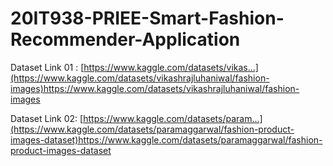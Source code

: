 # 20IT938-PRIEE-Smart-Fashion-Recommender-Application


Dataset Link 01 : [https://www.kaggle.com/datasets/vikas...](https://www.kaggle.com/datasets/vikashrajluhaniwal/fashion-images)https://www.kaggle.com/datasets/vikashrajluhaniwal/fashion-images

Dataset Link 02: [https://www.kaggle.com/datasets/param...](https://www.kaggle.com/datasets/paramaggarwal/fashion-product-images-dataset)https://www.kaggle.com/datasets/paramaggarwal/fashion-product-images-dataset
